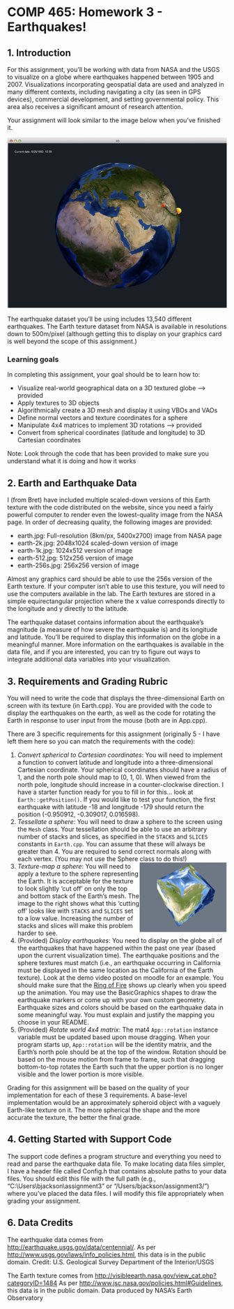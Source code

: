 # COMP 465: Homework 3 - Earthquakes! 

## 1. Introduction
For this assignment, you’ll be working with data from NASA and the USGS to visualize on a globe where earthquakes happened between 1905 and 2007. Visualizations incorporating geospatial data are used and analyzed in many different contexts, including navigating a city (as seen in GPS devices), commercial development, and setting governmental policy.  This area also receives a significant amount of research attention.

Your assignment will look similar to the image below when you’ve finished it.

![Image of earhquake visualization](./images/earthquakes.png)

The earthquake dataset you’ll be using includes 13,540 different earthquakes.  The Earth texture dataset from NASA is available in resolutions down to 500m/pixel (although getting this to display on your graphics card is well beyond the scope of this assignment.)


### Learning goals

In completing this assignment, your goal should be to learn how to:
* Visualize real-world geographical data on a 3D textured globe --> provided
* Apply textures to 3D objects
* Algorithmically create a 3D mesh and display it using VBOs and VAOs
* Define normal vectors and texture coordinates for a sphere
* Manipulate 4x4 matrices to implement 3D rotations --> provided
* Convert from spherical coordinates (latitude and longitude) to 3D Cartesian coordinates

Note: Look through the code that has been provided to make sure you understand what it is doing and how it works 


## 2. Earth and Earthquake Data

I (from Bret) have included multiple scaled-down versions of this Earth texture with the code distributed on the website, since you need a fairly powerful computer to render even the lowest-quality image from the NASA page.  In order of decreasing quality, the following images are provided:
* earth.jpg: Full-resolution (8km/px, 5400x2700) image from NASA page
* earth-2k.jpg: 2048x1024 scaled-down version of image
* earth-1k.jpg: 1024x512 version of image
* earth-512.jpg: 512x256 version of image
* earth-256s.jpg: 256x256 version of image

Almost any graphics card should be able to use the 256s version of the Earth texture.  If your computer isn’t able to use this texture, you will need to use the computers available in the lab.  The Earth textures are stored in a simple equirectangular projection where the x value corresponds directly to the longitude and y directly to the latitude.

The earthquake dataset contains information about the earthquake’s magnitude (a measure of how severe the earthquake is) and its longitude and latitude.  You’ll be required to display this information on the globe in a meaningful manner.  More information on the earthquakes is available in the data file, and if you are interested, you can try to figure out ways to integrate additional data variables into your visualization.


## 3. Requirements and Grading Rubric
You will need to write the code that displays the three-dimensional Earth on screen with its texture (in Earth.cpp). You are provided with the code to display the earthquakes on the earth, as well as the code for rotating the Earth in response to user input from the mouse (both are in App.cpp).

There are 3 specific requirements for this assignment (originally 5 - I have left them here so you can match the requirements with the code):

1. *Convert spherical to Cartesian coordinates*: You will need to implement a function to convert latitude and longitude into a three-dimensional Cartesian coordinate.  Your spherical coordinates should have a radius of 1, and the north pole should map to (0, 1, 0).  When viewed from the north pole, longitude should increase in a counter-clockwise direction.  I have a starter function ready for you to fill in for this… look at `Earth::getPosition()`. If you would like to test your function, the first earthquake with latitude -18 and longitude -179 should return the position (-0.950912, -0.309017, 0.016598).
2. *Tessellate a sphere*: You will need to draw a sphere to the screen using the `Mesh` class.  Your tessellation should be able to use an arbitrary number of stacks and slices, as specified in the `STACKS` and `SLICES` constants in `Earth.cpp`.  You can assume that these will always be greater than 4.  You are required to send correct normals along with each vertex. (You may not use the Sphere class to do this!)
    <img align="right" width="200px" src="images/slices.png">
3. *Texture-map a sphere*: You will need to apply a texture to the sphere representing the Earth. It is acceptable for the texture to look slightly ‘cut off’ on only the top and bottom stack of the Earth’s mesh.  The image to the right shows what this ‘cutting off’ looks like with `STACKS` and `SLICES` set to a low value. Increasing the number of stacks and slices will make this problem harder to see.
4. (Provided) *Display earthquakes*: You need to display on the globe all of the earthquakes that have happened within the past one year (based upon the current visualization time). The earthquake positions and the sphere textures must match (i.e., an earthquake occurring in California must be displayed in the same location as the California of the Earth texture). Look at the demo video posted on moodle for an example. You should make sure that the [Ring of Fire](https://en.wikipedia.org/wiki/Ring_of_Fire) shows up clearly when you speed up the animation. You may use the BasicGraphics shapes to draw the earthquake markers or come up with your own custom geometry.  Earthquake sizes and colors should be based on the earthquake data in some meaningful way.  You must explain and justify the mapping you choose in your README.
5. (Provided) *Rotate world 4x4 matrix*: The mat4 `App::rotation` instance variable must be updated based upon mouse dragging.  When your program starts up, `App::rotation` will be the identity matrix, and the Earth’s north pole should be at the top of the window.  Rotation should be based on the mouse motion from frame to frame, such that dragging bottom-to-top rotates the Earth such that the upper portion is no longer visible and the lower portion is more visible.

Grading for this assignment will be based on the quality of your implementation for each of these 3 requirements. A base-level implementation would be an approximately spheroid object with a vaguely Earth-like texture on it.  The more spherical the shape and the more accurate the texture, the better the final grade.  

## 4. Getting Started with Support Code

The support code defines a program structure and everything you need to read and parse the earthquake data file. To make locating data files simpler, I have a header file called Config.h that contains absolute paths to your data files. You should edit this file with the full path (e.g., “C:\Users\bjackson\assignment3” or “/Users/bjackson/assignment3/”) where you’ve placed the data files. I will modify this file appropriately when grading your assignment.

## 6. Data Credits
The earthquake data comes from http://earthquake.usgs.gov/data/centennial/.
As per http://www.usgs.gov/laws/info_policies.html, this data is in the public domain.
Credit: U.S. Geological Survey
Department of the Interior/USGS

The Earth texture comes from http://visibleearth.nasa.gov/view_cat.php?categoryID=1484
As per http://www.jsc.nasa.gov/policies.html#Guidelines, this data is in the public domain.
Data produced by NASA’s Earth Observatory
